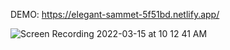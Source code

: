 DEMO: https://elegant-sammet-5f51bd.netlify.app/

![Screen Recording 2022-03-15 at 10 12 41 AM](https://user-images.githubusercontent.com/65616263/158399105-8d8b7e72-b8a3-48b6-954c-b1e2fedd1971.gif)
